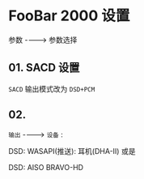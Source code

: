 # FooBar 2000 设置

参数 ----> 参数选择

## 01. SACD 设置

`SACD` 输出模式改为 `DSD+PCM` 

## 02. 

`输出` ----> `设备` :

DSD: WASAPI(推送): 耳机(DHA-II) 或是

DSD: AISO BRAVO-HD

